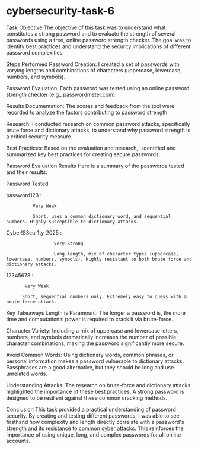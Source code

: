 # cybersecurity-task-6

Task Objective
The objective of this task was to understand what constitutes a strong password and to evaluate the strength of several passwords using a free, online password strength checker. The goal was to identify best practices and understand the security implications of different password complexities.

Steps Performed
Password Creation: I created a set of passwords with varying lengths and combinations of characters (uppercase, lowercase, numbers, and symbols).

Password Evaluation: Each password was tested using an online password strength checker (e.g., passwordmeter.com).

Results Documentation: The scores and feedback from the tool were recorded to analyze the factors contributing to password strength.

Research: I conducted research on common password attacks, specifically brute force and dictionary attacks, to understand why password strength is a critical security measure.

Best Practices: Based on the evaluation and research, I identified and summarized key best practices for creating secure passwords.

Password Evaluation Results
Here is a summary of the passwords tested and their results:

Password Tested

password123 :

              Very Weak

              Short, uses a common dictionary word, and sequential numbers. Highly susceptible to dictionary attacks.

Cyber!S3cur1ty_2025 :

                      Very Strong

                      Long length, mix of character types (uppercase, lowercase, numbers, symbols). Highly resistant to both brute force and dictionary attacks.

12345678 :

           Very Weak

          Short, sequential numbers only. Extremely easy to guess with a brute-force attack.

Key Takeaways
Length is Paramount: The longer a password is, the more time and computational power is required to crack it via brute-force.

Character Variety: Including a mix of uppercase and lowercase letters, numbers, and symbols dramatically increases the number of possible character combinations, making the password significantly more secure.

Avoid Common Words: Using dictionary words, common phrases, or personal information makes a password vulnerable to dictionary attacks. Passphrases are a good alternative, but they should be long and use unrelated words.

Understanding Attacks: The research on brute-force and dictionary attacks highlighted the importance of these best practices. A strong password is designed to be resilient against these common cracking methods.

Conclusion
This task provided a practical understanding of password security. By creating and testing different passwords, I was able to see firsthand how complexity and length directly correlate with a password's strength and its resistance to common cyber attacks. This reinforces the importance of using unique, long, and complex passwords for all online accounts.
